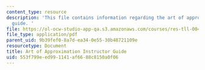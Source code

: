 ```yaml
---
content_type: resource
description: 'This file contains information regarding the art of approximation instructor
  guide. '
file: https://ol-ocw-studio-app-qa.s3.amazonaws.com/courses/res-tll-004-stem-concept-videos-fall-2013/553f799eed991141af6688c8150a0f06_MITRES_TLL-004F13_ArtGuide.pdf
file_type: application/pdf
parent_uid: 9b39fef0-8a7d-ea34-0e55-30b48721109e
resourcetype: Document
title: Art of Approximation Instructor Guide
uid: 553f799e-ed99-1141-af66-88c8150a0f06
---
```

